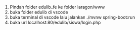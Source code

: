 1. Pindah folder edulib_fe ke folder laragon/www
2. buka folder edulib di vscode
3. buka terminal di vscode lalu jalankan ./mvnw spring-boot:run
4. buka url localhost:80/edulib/siswa/login.php

